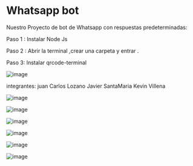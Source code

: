 # Whatsapp bot

Nuestro Proyecto de bot de Whatsapp con respuestas predeterminadas:

Paso 1 : Instalar Node Js 

Paso 2 : Abrir la terminal ,crear una carpeta y entrar .

Paso 3: Instalar qrcode-terminal


![image](https://github.com/juancarlos5623/whatsapp-bot1/assets/127963030/e36fbd42-725d-424d-96c5-d9f8a4448020)



integrantes:
juan Carlos Lozano
Javier SantaMaria
Kevin Villena


![image](https://github.com/juancarlos5623/whatsapp-bot1/assets/127963030/ed470e1c-7abb-417c-ac7f-a959032a37c7)


![image](https://github.com/juancarlos5623/whatsapp-bot1/assets/127963030/bd7873da-e3f8-441e-9615-57ae7643a0b0)


![image](https://github.com/juancarlos5623/whatsapp-bot1/assets/127963030/1b9d7f27-dbbe-4699-b9a1-b4531cff8de1)


![image](https://github.com/juancarlos5623/whatsapp-bot1/assets/127963030/c04e7881-75e6-4e22-862e-3b1174790ddf)


![image](https://github.com/juancarlos5623/whatsapp-bot1/assets/127963030/8b2f036f-809b-4c40-b2ee-0277e5157f77)


![image](https://github.com/juancarlos5623/whatsapp-bot1/assets/127963030/074a1b08-a587-4d78-a710-e6aea8cf4ea0)

